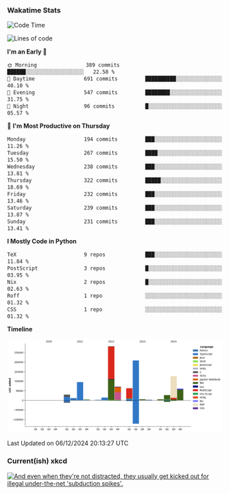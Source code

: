 ### Wakatime Stats
<!--START_SECTION:waka-->
![Code Time](http://img.shields.io/badge/Code%20Time-2%2C972%20hrs%2036%20mins-blue)

![Lines of code](https://img.shields.io/badge/From%20Hello%20World%20I%27ve%20Written-1.0%20million%20lines%20of%20code-blue)

**I'm an Early 🐤** 

```text
🌞 Morning                389 commits         ██████░░░░░░░░░░░░░░░░░░░   22.58 % 
🌆 Daytime                691 commits         ██████████░░░░░░░░░░░░░░░   40.10 % 
🌃 Evening                547 commits         ████████░░░░░░░░░░░░░░░░░   31.75 % 
🌙 Night                  96 commits          █░░░░░░░░░░░░░░░░░░░░░░░░   05.57 % 
```
📅 **I'm Most Productive on Thursday** 

```text
Monday                   194 commits         ███░░░░░░░░░░░░░░░░░░░░░░   11.26 % 
Tuesday                  267 commits         ████░░░░░░░░░░░░░░░░░░░░░   15.50 % 
Wednesday                238 commits         ███░░░░░░░░░░░░░░░░░░░░░░   13.81 % 
Thursday                 322 commits         █████░░░░░░░░░░░░░░░░░░░░   18.69 % 
Friday                   232 commits         ███░░░░░░░░░░░░░░░░░░░░░░   13.46 % 
Saturday                 239 commits         ███░░░░░░░░░░░░░░░░░░░░░░   13.87 % 
Sunday                   231 commits         ███░░░░░░░░░░░░░░░░░░░░░░   13.41 % 
```


**I Mostly Code in Python** 

```text
TeX                      9 repos             ███░░░░░░░░░░░░░░░░░░░░░░   11.84 % 
PostScript               3 repos             █░░░░░░░░░░░░░░░░░░░░░░░░   03.95 % 
Nix                      2 repos             █░░░░░░░░░░░░░░░░░░░░░░░░   02.63 % 
Roff                     1 repo              ░░░░░░░░░░░░░░░░░░░░░░░░░   01.32 % 
CSS                      1 repo              ░░░░░░░░░░░░░░░░░░░░░░░░░   01.32 % 
```



**Timeline**

![Lines of Code chart](https://raw.githubusercontent.com/joshuajeschek/joshuajeschek/main/assets/bar_graph.png)


 Last Updated on 06/12/2024 20:13:27 UTC
<!--END_SECTION:waka-->

### Current(ish) xkcd
<a id="xkcd-a" title="And even when they're not distracted, they usually get kicked out for illegal under-the-net 'subduction spikes'." href="https://www.xkcd.com" target="_blank">
        <img align="center" id="xkcd-img" src="https://imgs.xkcd.com/comics/seismologists.png" alt="And even when they're not distracted, they usually get kicked out for illegal under-the-net 'subduction spikes'." height=300 />
</a>
